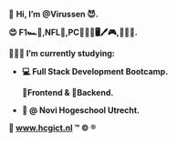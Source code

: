 👋 <b>Hi, I’m @Virussen 😈.

😍 F1🏎️🏁,NFL🏈,PC👷🏻‍♂️🖥🖊️🎮,👂🏻🎶.

👨🏼‍🎓 I’m currently studying:
 - 💻 Full Stack Development Bootcamp.

   🔼Frontend & 🔽Backend. 
 - 🏦 @ Novi Hogeschool Utrecht.
 
🔗 www.hcgict.nl ™️ ©️ ®️ </b>
<!---
Virussen/Virussen is a ✨ special ✨ repository because its `README.md` (this file) appears on your GitHub profile.
You can click the Preview link to take a look at your changes.
--->
